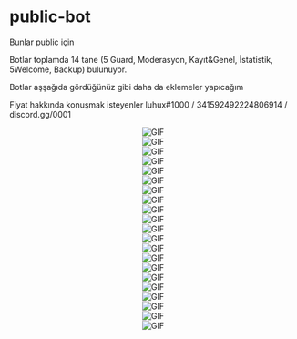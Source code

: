# public-bot
Bunlar public için 

Botlar toplamda 14 tane (5 Guard, Moderasyon, Kayıt&Genel, İstatistik, 5Welcome, Backup) bulunuyor.

Botlar aşşağıda gördüğünüz gibi daha da eklemeler yapıcağım

Fiyat hakkında konuşmak isteyenler luhux#1000 / 341592492224806914 / discord.gg/0001

<div align="center">
 <img alt="GIF" src="https://cdn.discordapp.com/attachments/946037586785361980/946351600228761620/unknown.png"/> 
</div>
<div align="center">
 <img alt="GIF" src="https://cdn.discordapp.com/attachments/946037586785361980/946351632843681872/unknown.png"/> 
</div>
<div align="center">
 <img alt="GIF" src="https://cdn.discordapp.com/attachments/946037586785361980/946352527971057705/unknown.png"/> 
</div>
<div align="center">
 <img alt="GIF" src="https://cdn.discordapp.com/attachments/946037586785361980/946352752748036126/unknown.png"/> 
</div>
<div align="center">
 <img alt="GIF" src="https://cdn.discordapp.com/attachments/946037586785361980/946353051961274398/unknown.png"/> 
</div>
<div align="center">
 <img alt="GIF" src="https://cdn.discordapp.com/attachments/946037586785361980/946353888821391400/unknown.png"/> 
</div>
<div align="center">
 <img alt="GIF" src="https://cdn.discordapp.com/attachments/946037586785361980/946354363960537138/unknown.png"/> 
</div>
<div align="center">
 <img alt="GIF" src="https://cdn.discordapp.com/attachments/946037586785361980/946354806090502144/unknown.png"/> 
</div>
<div align="center">
 <img alt="GIF" src="https://cdn.discordapp.com/attachments/946037586785361980/946355472531861525/unknown.png"/> 
</div>
<div align="center">
 <img alt="GIF" src="https://cdn.discordapp.com/attachments/946037586785361980/946357177185083412/unknown.png"/> 
</div>
<div align="center">
 <img alt="GIF" src="https://cdn.discordapp.com/attachments/946037586785361980/946357366272716850/unknown.png"/> 
</div>
<div align="center">
 <img alt="GIF" src="https://cdn.discordapp.com/attachments/946037586785361980/946786308783767623/unknown.png"/> 
</div>
<div align="center">
 <img alt="GIF" src="https://cdn.discordapp.com/attachments/946037586785361980/946787483838971956/unknown.png"/> 
</div>
<div align="center">
 <img alt="GIF" src="https://cdn.discordapp.com/attachments/946037586785361980/946787748939964476/unknown.png"/> 
</div>
<div align="center">
 <img alt="GIF" src="https://cdn.discordapp.com/attachments/946037586785361980/946787748939964476/unknown.png"/> 
</div>
<div align="center">
 <img alt="GIF" src="https://cdn.discordapp.com/attachments/946037586785361980/946788829870837830/unknown.png"/> 
</div>
<div align="center">
 <img alt="GIF" src="https://media.discordapp.net/attachments/935612378530328636/953676068911476787/unknown.png"/> 
</div>
<div align="center">
 <img alt="GIF" src="https://media.discordapp.net/attachments/935612378530328636/953676573368782908/unknown.png"/> 
</div>
<div align="center">
 <img alt="GIF" src="https://media.discordapp.net/attachments/935612378530328636/953676631698984980/unknown.png"/> 
</div>
<div align="center">
 <img alt="GIF" src="https://media.discordapp.net/attachments/935612378530328636/953676007662043176/unknown.png"/> 
</div>
<div align="center">
 <img alt="GIF" src="https://media.discordapp.net/attachments/935612378530328636/953676363779420240/unknown.png"/> 
</div>




